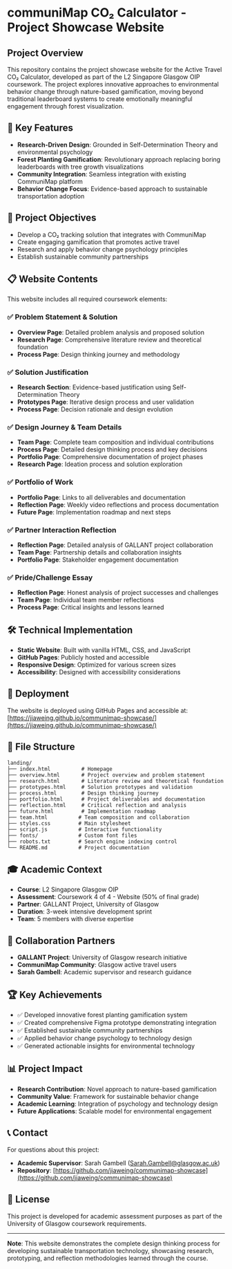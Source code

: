 # communiMap CO₂ Calculator - Project Showcase Website

## Project Overview

This repository contains the project showcase website for the Active Travel CO₂ Calculator, developed as part of the L2 Singapore Glasgow OIP coursework. The project explores innovative approaches to environmental behavior change through nature-based gamification, moving beyond traditional leaderboard systems to create emotionally meaningful engagement through forest visualization.

## 🌟 Key Features

- **Research-Driven Design**: Grounded in Self-Determination Theory and environmental psychology
- **Forest Planting Gamification**: Revolutionary approach replacing boring leaderboards with tree growth visualizations
- **Community Integration**: Seamless integration with existing CommuniMap platform
- **Behavior Change Focus**: Evidence-based approach to sustainable transportation adoption

## 🎯 Project Objectives

- Develop a CO₂ tracking solution that integrates with CommuniMap
- Create engaging gamification that promotes active travel
- Research and apply behavior change psychology principles
- Establish sustainable community partnerships

## 📋 Website Contents

This website includes all required coursework elements:

### ✅ Problem Statement & Solution
- **Overview Page**: Detailed problem analysis and proposed solution
- **Research Page**: Comprehensive literature review and theoretical foundation
- **Process Page**: Design thinking journey and methodology

### ✅ Solution Justification
- **Research Section**: Evidence-based justification using Self-Determination Theory
- **Prototypes Page**: Iterative design process and user validation
- **Process Page**: Decision rationale and design evolution

### ✅ Design Journey & Team Details
- **Team Page**: Complete team composition and individual contributions
- **Process Page**: Detailed design thinking process and key decisions
- **Portfolio Page**: Comprehensive documentation of project phases
- **Research Page**: Ideation process and solution exploration

### ✅ Portfolio of Work
- **Portfolio Page**: Links to all deliverables and documentation
- **Reflection Page**: Weekly video reflections and process documentation
- **Future Page**: Implementation roadmap and next steps

### ✅ Partner Interaction Reflection
- **Reflection Page**: Detailed analysis of GALLANT project collaboration
- **Team Page**: Partnership details and collaboration insights
- **Portfolio Page**: Stakeholder engagement documentation

### ✅ Pride/Challenge Essay
- **Reflection Page**: Honest analysis of project successes and challenges
- **Team Page**: Individual team member reflections
- **Process Page**: Critical insights and lessons learned

## 🛠 Technical Implementation

- **Static Website**: Built with vanilla HTML, CSS, and JavaScript
- **GitHub Pages**: Publicly hosted and accessible
- **Responsive Design**: Optimized for various screen sizes
- **Accessibility**: Designed with accessibility considerations

## 🚀 Deployment

The website is deployed using GitHub Pages and accessible at:
[https://jiaweing.github.io/communimap-showcase/](https://jiaweing.github.io/communimap-showcase/)

## 📁 File Structure

```
landing/
├── index.html          # Homepage
├── overview.html       # Project overview and problem statement
├── research.html       # Literature review and theoretical foundation
├── prototypes.html     # Solution prototypes and validation
├── process.html        # Design thinking journey
├── portfolio.html      # Project deliverables and documentation
├── reflection.html     # Critical reflection and analysis
├── future.html         # Implementation roadmap
├── team.html          # Team composition and collaboration
├── styles.css         # Main stylesheet
├── script.js          # Interactive functionality
├── fonts/             # Custom font files
├── robots.txt         # Search engine indexing control
└── README.md          # Project documentation
```

## 🎓 Academic Context

- **Course**: L2 Singapore Glasgow OIP
- **Assessment**: Coursework 4 of 4 - Website (50% of final grade)
- **Partner**: GALLANT Project, University of Glasgow
- **Duration**: 3-week intensive development sprint
- **Team**: 5 members with diverse expertise

## 🤝 Collaboration Partners

- **GALLANT Project**: University of Glasgow research initiative
- **CommuniMap Community**: Glasgow active travel users
- **Sarah Gambell**: Academic supervisor and research guidance

## 🏆 Key Achievements

- ✅ Developed innovative forest planting gamification system
- ✅ Created comprehensive Figma prototype demonstrating integration
- ✅ Established sustainable community partnerships
- ✅ Applied behavior change psychology to technology design
- ✅ Generated actionable insights for environmental technology

## 📊 Project Impact

- **Research Contribution**: Novel approach to nature-based gamification
- **Community Value**: Framework for sustainable behavior change
- **Academic Learning**: Integration of psychology and technology design
- **Future Applications**: Scalable model for environmental engagement

## 📞 Contact

For questions about this project:
- **Academic Supervisor**: Sarah Gambell (Sarah.Gambell@glasgow.ac.uk)
- **Repository**: [https://github.com/jiaweing/communimap-showcase](https://github.com/jiaweing/communimap-showcase)

## 📄 License

This project is developed for academic assessment purposes as part of the University of Glasgow coursework requirements.

---

**Note**: This website demonstrates the complete design thinking process for developing sustainable transportation technology, showcasing research, prototyping, and reflection methodologies learned through the course.
